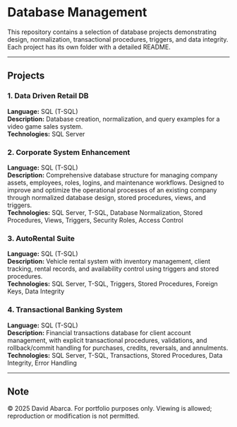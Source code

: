 # Database Management

This repository contains a selection of database projects demonstrating design, normalization, transactional procedures, triggers, and data integrity.  
Each project has its own folder with a detailed README.

---

## Projects

### 1. Data Driven Retail DB
**Language:** SQL (T-SQL)  
**Description:** Database creation, normalization, and query examples for a video game sales system.  
**Technologies:** SQL Server  

### 2. Corporate System Enhancement
**Language:** SQL (T-SQL)  
**Description:** Comprehensive database structure for managing company assets, employees, roles, logins, and maintenance workflows. Designed to improve and optimize the operational processes of an existing company through normalized database design, stored procedures, views, and triggers.  
**Technologies:** SQL Server, T-SQL, Database Normalization, Stored Procedures, Views, Triggers, Security Roles, Access Control  

### 3. AutoRental Suite
**Language:** SQL (T-SQL)  
**Description:** Vehicle rental system with inventory management, client tracking, rental records, and availability control using triggers and stored procedures.  
**Technologies:** SQL Server, T-SQL, Triggers, Stored Procedures, Foreign Keys, Data Integrity  

### 4. Transactional Banking System
**Language:** SQL (T-SQL)  
**Description:** Financial transactions database for client account management, with explicit transactional procedures, validations, and rollback/commit handling for purchases, credits, reversals, and annulments.  
**Technologies:** SQL Server, T-SQL, Transactions, Stored Procedures, Data Integrity, Error Handling  

---

## Note
© 2025 David Abarca. For portfolio purposes only. Viewing is allowed; reproduction or modification is not permitted.
